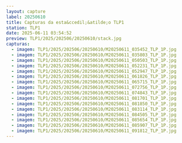 ```yaml
---
layout: capture
label: 20250610
title: Capturas da esta&ccedil;&atilde;o TLP1
station: TLP1
date: 2025-06-11 03:54:52
preview: TLP1/2025/202506/20250610/stack.jpg
capturas:
  - imagem: TLP1/2025/202506/20250610/M20250611_035452_TLP_1P.jpg
  - imagem: TLP1/2025/202506/20250610/M20250611_035803_TLP_1P.jpg
  - imagem: TLP1/2025/202506/20250610/M20250611_050503_TLP_1P.jpg
  - imagem: TLP1/2025/202506/20250610/M20250611_052231_TLP_1P.jpg
  - imagem: TLP1/2025/202506/20250610/M20250611_052947_TLP_1P.jpg
  - imagem: TLP1/2025/202506/20250610/M20250611_061826_TLP_1P.jpg
  - imagem: TLP1/2025/202506/20250610/M20250611_065715_TLP_1P.jpg
  - imagem: TLP1/2025/202506/20250610/M20250611_072756_TLP_1P.jpg
  - imagem: TLP1/2025/202506/20250610/M20250611_074843_TLP_1P.jpg
  - imagem: TLP1/2025/202506/20250610/M20250611_081701_TLP_1P.jpg
  - imagem: TLP1/2025/202506/20250610/M20250611_081850_TLP_1P.jpg
  - imagem: TLP1/2025/202506/20250610/M20250611_083114_TLP_1P.jpg
  - imagem: TLP1/2025/202506/20250610/M20250611_084505_TLP_1P.jpg
  - imagem: TLP1/2025/202506/20250610/M20250611_085654_TLP_1P.jpg
  - imagem: TLP1/2025/202506/20250610/M20250611_085907_TLP_1P.jpg
  - imagem: TLP1/2025/202506/20250610/M20250611_091812_TLP_1P.jpg
---
```

